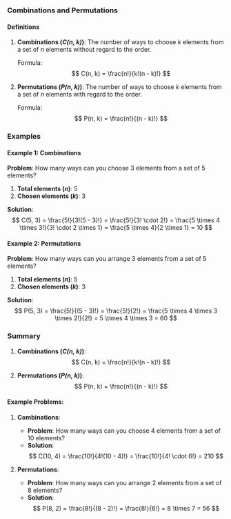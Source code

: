 ### Combinations and Permutations

#### Definitions

1. **Combinations (_C(n, k)_)**: The number of ways to choose _k_ elements from a set of _n_ elements without regard to the order.
   
   Formula:
$$
C(n, k) = \frac{n!}{k!(n - k)!}
$$

2. **Permutations (_P(n, k)_)**: The number of ways to choose _k_ elements from a set of _n_ elements with regard to the order.
   
   Formula:
   $$
   P(n, k) = \frac{n!}{(n - k)!}
   $$

### Examples

#### Example 1: Combinations

**Problem**: How many ways can you choose 3 elements from a set of 5 elements?

1. **Total elements (_n_)**: 5
2. **Chosen elements (_k_)**: 3

**Solution**:
$$
C(5, 3) = \frac{5!}{3!(5 - 3)!} = \frac{5!}{3! \cdot 2!} = \frac{5 \times 4 \times 3!}{3! \cdot 2 \times 1} = \frac{5 \times 4}{2 \times 1} = 10
$$

#### Example 2: Permutations

**Problem**: How many ways can you arrange 3 elements from a set of 5 elements?

1. **Total elements (_n_)**: 5
2. **Chosen elements (_k_)**: 3

**Solution**:
$$
P(5, 3) = \frac{5!}{(5 - 3)!} = \frac{5!}{2!} = \frac{5 \times 4 \times 3 \times 2!}{2!} = 5 \times 4 \times 3 = 60
$$

### Summary

1. **Combinations (_C(n, k)_)**: 
   $$
   C(n, k) = \frac{n!}{k!(n - k)!}
   $$

2. **Permutations (_P(n, k)_)**: 
   $$
   P(n, k) = \frac{n!}{(n - k)!}
   $$

#### Example Problems:

1. **Combinations**:
   - **Problem**: How many ways can you choose 4 elements from a set of 10 elements?
   - **Solution**:
     $$
     C(10, 4) = \frac{10!}{4!(10 - 4)!} = \frac{10!}{4! \cdot 6!} = 210
     $$

2. **Permutations**:
   - **Problem**: How many ways can you arrange 2 elements from a set of 8 elements?
   - **Solution**:
     $$
     P(8, 2) = \frac{8!}{(8 - 2)!} = \frac{8!}{6!} = 8 \times 7 = 56
     $$
